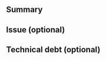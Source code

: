 ## Summary

<!-- What feature, enhancement, or fix does the PR provide? If more than one, please open separate PRs. If a PR is a work in progress, mark it as "draft". -->

## Issue (optional)

<!-- If a related issue exists, please link it here. If it doesn't, and this is
a bug fix, please add instructions to reproduce the bug here. -->

## Technical debt (optional)

<!-- If the change introduces technical debt, please mention it here. -->
